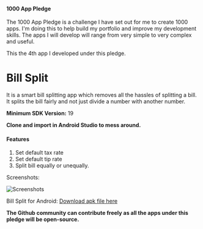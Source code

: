 #### 1000 App Pledge

The 1000 App Pledge is a challenge I have set out for me to create 1000 apps. I'm doing this to help build my portfolio and improve my development skills. The apps I will develop will range from very simple to very complex and useful.

This the 4th app I developed under this pledge.

# Bill Split
It is a smart bill splitting app which removes all the hassles of splitting a bill. It splits the bill fairly and not just divide a number with another number.

**Minimum SDK Version:** 19

**Clone and import in Android Studio to mess around.**

#### Features
1. Set default tax rate
2. Set default tip rate
3. Split bill equally or unequally.

Screenshots:

![Screenshots](https://user-images.githubusercontent.com/29485313/63207287-d2999a80-c0e0-11e9-8552-d63a56520cc9.jpg)

Bill Split for Android: [Download apk file here](https://drive.google.com/file/d/1yRI5yLeazQ9tjgS8WSnYBkN6q3kFjK18)

**The Github community can contribute freely as all the apps under this pledge will be open-source.**

